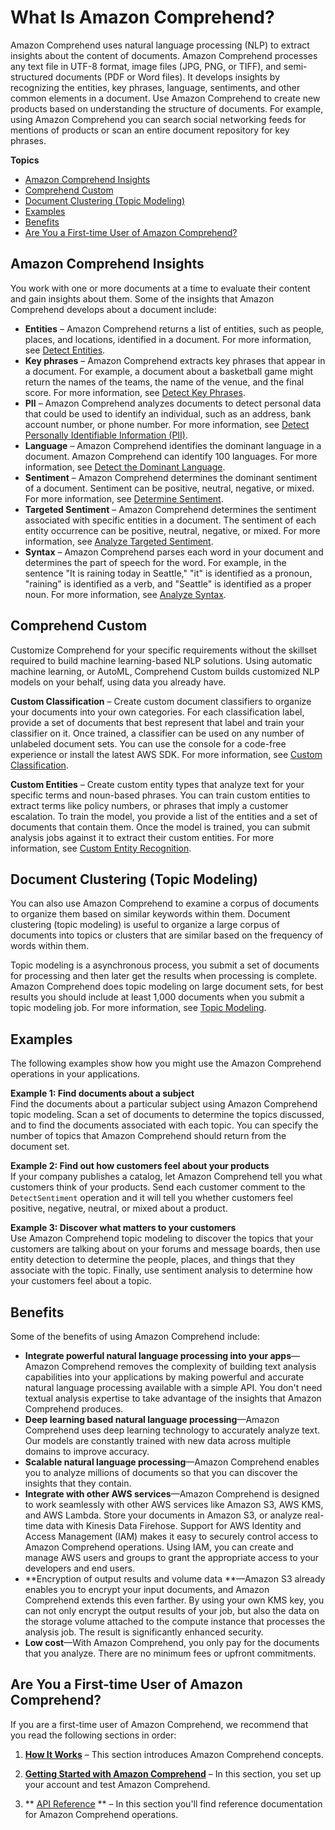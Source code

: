 # What Is Amazon Comprehend?<a name="what-is"></a>

Amazon Comprehend uses natural language processing \(NLP\) to extract insights about the content of documents\. Amazon Comprehend processes any text file in UTF\-8 format, image files \(JPG, PNG, or TIFF\), and semi\-structured documents \(PDF or Word files\)\. It develops insights by recognizing the entities, key phrases, language, sentiments, and other common elements in a document\. Use Amazon Comprehend to create new products based on understanding the structure of documents\. For example, using Amazon Comprehend you can search social networking feeds for mentions of products or scan an entire document repository for key phrases\.

**Topics**
+ [Amazon Comprehend Insights](#what-is-entities)
+ [Comprehend Custom](#how-doc-class)
+ [Document Clustering \(Topic Modeling\)](#how-topics)
+ [Examples](#how-examples)
+ [Benefits](#how-benefits)
+ [Are You a First\-time User of Amazon Comprehend?](#first-time-user)

## Amazon Comprehend Insights<a name="what-is-entities"></a>

You work with one or more documents at a time to evaluate their content and gain insights about them\. Some of the insights that Amazon Comprehend develops about a document include:
+ **Entities** – Amazon Comprehend returns a list of entities, such as people, places, and locations, identified in a document\. For more information, see [Detect Entities](how-entities.md)\.
+ **Key phrases** – Amazon Comprehend extracts key phrases that appear in a document\. For example, a document about a basketball game might return the names of the teams, the name of the venue, and the final score\. For more information, see [Detect Key Phrases](how-key-phrases.md)\.
+ **PII** – Amazon Comprehend analyzes documents to detect personal data that could be used to identify an individual, such as an address, bank account number, or phone number\. For more information, see [Detect Personally Identifiable Information \(PII\)](how-pii.md)\.
+ **Language** – Amazon Comprehend identifies the dominant language in a document\. Amazon Comprehend can identify 100 languages\. For more information, see [Detect the Dominant Language](how-languages.md)\.
+ **Sentiment** – Amazon Comprehend determines the dominant sentiment of a document\. Sentiment can be positive, neutral, negative, or mixed\. For more information, see [Determine Sentiment](how-sentiment.md)\. 
+ **Targeted Sentiment** – Amazon Comprehend determines the sentiment associated with specific entities in a document\. The sentiment of each entity occurrence can be positive, neutral, negative, or mixed\. For more information, see [Analyze Targeted Sentiment](how-targeted-sentiment.md)\. 
+ **Syntax** – Amazon Comprehend parses each word in your document and determines the part of speech for the word\. For example, in the sentence "It is raining today in Seattle," "it" is identified as a pronoun, "raining" is identified as a verb, and "Seattle" is identified as a proper noun\. For more information, see [Analyze Syntax](how-syntax.md)\. 

## Comprehend Custom<a name="how-doc-class"></a>

Customize Comprehend for your specific requirements without the skillset required to build machine learning\-based NLP solutions\. Using automatic machine learning, or AutoML, Comprehend Custom builds customized NLP models on your behalf, using data you already have\.

**Custom Classification** – Create custom document classifiers to organize your documents into your own categories\. For each classification label, provide a set of documents that best represent that label and train your classifier on it\. Once trained, a classifier can be used on any number of unlabeled document sets\. You can use the console for a code\-free experience or install the latest AWS SDK\. For more information, see [Custom Classification](how-document-classification.md)\.

**Custom Entities** – Create custom entity types that analyze text for your specific terms and noun\-based phrases\. You can train custom entities to extract terms like policy numbers, or phrases that imply a customer escalation\. To train the model, you provide a list of the entities and a set of documents that contain them\. Once the model is trained, you can submit analysis jobs against it to extract their custom entities\. For more information, see [Custom Entity Recognition](custom-entity-recognition.md)\. 

## Document Clustering \(Topic Modeling\)<a name="how-topics"></a>

You can also use Amazon Comprehend to examine a corpus of documents to organize them based on similar keywords within them\. Document clustering \(topic modeling\) is useful to organize a large corpus of documents into topics or clusters that are similar based on the frequency of words within them\.

Topic modeling is a asynchronous process, you submit a set of documents for processing and then later get the results when processing is complete\. Amazon Comprehend does topic modeling on large document sets, for best results you should include at least 1,000 documents when you submit a topic modeling job\. For more information, see [Topic Modeling](topic-modeling.md)\.

## Examples<a name="how-examples"></a>

The following examples show how you might use the Amazon Comprehend operations in your applications\.

**Example 1: Find documents about a subject**  
Find the documents about a particular subject using Amazon Comprehend topic modeling\. Scan a set of documents to determine the topics discussed, and to find the documents associated with each topic\. You can specify the number of topics that Amazon Comprehend should return from the document set\.

**Example 2: Find out how customers feel about your products**  
If your company publishes a catalog, let Amazon Comprehend tell you what customers think of your products\. Send each customer comment to the `DetectSentiment` operation and it will tell you whether customers feel positive, negative, neutral, or mixed about a product\. 

**Example 3: Discover what matters to your customers**  
Use Amazon Comprehend topic modeling to discover the topics that your customers are talking about on your forums and message boards, then use entity detection to determine the people, places, and things that they associate with the topic\. Finally, use sentiment analysis to determine how your customers feel about a topic\.

## Benefits<a name="how-benefits"></a>

Some of the benefits of using Amazon Comprehend include:
+ **Integrate powerful natural language processing into your apps**—Amazon Comprehend removes the complexity of building text analysis capabilities into your applications by making powerful and accurate natural language processing available with a simple API\. You don't need textual analysis expertise to take advantage of the insights that Amazon Comprehend produces\.
+ **Deep learning based natural language processing**—Amazon Comprehend uses deep learning technology to accurately analyze text\. Our models are constantly trained with new data across multiple domains to improve accuracy\.
+ **Scalable natural language processing**—Amazon Comprehend enables you to analyze millions of documents so that you can discover the insights that they contain\.
+ **Integrate with other AWS services**—Amazon Comprehend is designed to work seamlessly with other AWS services like Amazon S3, AWS KMS, and AWS Lambda\. Store your documents in Amazon S3, or analyze real\-time data with Kinesis Data Firehose\. Support for AWS Identity and Access Management \(IAM\) makes it easy to securely control access to Amazon Comprehend operations\. Using IAM, you can create and manage AWS users and groups to grant the appropriate access to your developers and end users\.
+ **Encryption of output results and volume data **—Amazon S3 already enables you to encrypt your input documents, and Amazon Comprehend extends this even farther\. By using your own KMS key, you can not only encrypt the output results of your job, but also the data on the storage volume attached to the compute instance that processes the analysis job\. The result is significantly enhanced security\.
+ **Low cost**—With Amazon Comprehend, you only pay for the documents that you analyze\. There are no minimum fees or upfront commitments\. 

## Are You a First\-time User of Amazon Comprehend?<a name="first-time-user"></a>

If you are a first\-time user of Amazon Comprehend, we recommend that you read the following sections in order:

1. **[How It Works](how-it-works.md)** – This section introduces Amazon Comprehend concepts\. 

1. **[Getting Started with Amazon Comprehend](getting-started.md)** – In this section, you set up your account and test Amazon Comprehend\. 

1. ** [API Reference](API_Reference.md) ** – In this section you'll find reference documentation for Amazon Comprehend operations\.